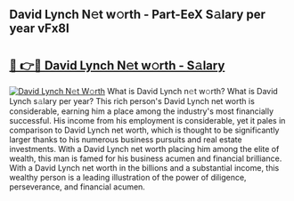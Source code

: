 ## David Lynch N𝚎t w𝚘rth - Part-EeX S𝚊lary per year vFx8I

# <h2><a href="http://gc2jq7y.nevu.top/?p=David+Lynch">🔗 👉🔴 David Lynch N𝚎t w𝚘rth - S𝚊lary</a></h2>

[![David Lynch N𝚎t W𝚘rth](https://i.imgur.com/Oavwk0R.jpeg)](http://gc2jq7y.nevu.top/?p=David+Lynch)
What is David Lynch n𝚎t w𝚘rth? What is David Lynch s𝚊lary per year?
This rich person's David Lynch net worth is considerable, earning him a place among the industry's most financially successful. His income from his employment is considerable, yet it pales in comparison to David Lynch net worth, which is thought to be significantly larger thanks to his numerous business pursuits and real estate investments. With a David Lynch net worth placing him among the elite of wealth, this man is famed for his business acumen and financial brilliance. With a David Lynch net worth in the billions and a substantial income, this wealthy person is a leading illustration of the power of diligence, perseverance, and financial acumen.
